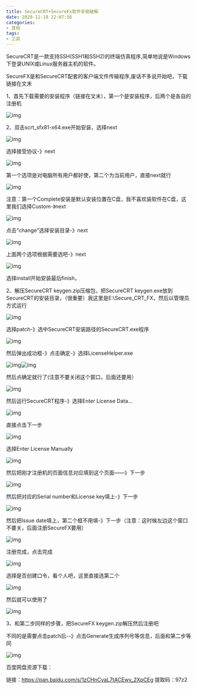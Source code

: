 ```yaml
---
title: SecureCRT+SecureFx软件安装破解
date: 2020-11-19 22:07:56
categories:
- 其他
tags:
- 工具
---
```


SecureCRT是一款支持SSH(SSH1和SSH2)的终端仿真程序,简单地说是Windows下登录UNIX或Linux服务器主机的软件。

SecureFX是和SecureCRT配套的客户端文件传输程序,废话不多说开始吧，下载链接在文末

<!-- more -->

1、首先下载需要的安装程序（链接在文末），第一个是安装程序，后两个是各自的注册机

![img](SecureCRT-SecureFx%E8%BD%AF%E4%BB%B6%E5%AE%89%E8%A3%85%E7%A0%B4%E8%A7%A3/20200621153619976.png)![点击并拖拽以移动](data:image/gif;base64,R0lGODlhAQABAPABAP///wAAACH5BAEKAAAALAAAAAABAAEAAAICRAEAOw==)

2、双击scrt_sfx81-x64.exe开始安装，选择next

![img](SecureCRT-SecureFx%E8%BD%AF%E4%BB%B6%E5%AE%89%E8%A3%85%E7%A0%B4%E8%A7%A3/20200621153844649.png)![点击并拖拽以移动](data:image/gif;base64,R0lGODlhAQABAPABAP///wAAACH5BAEKAAAALAAAAAABAAEAAAICRAEAOw==)

选择接受协议-》next

![img](SecureCRT-SecureFx%E8%BD%AF%E4%BB%B6%E5%AE%89%E8%A3%85%E7%A0%B4%E8%A7%A3/20200621153911788.png)![点击并拖拽以移动](data:image/gif;base64,R0lGODlhAQABAPABAP///wAAACH5BAEKAAAALAAAAAABAAEAAAICRAEAOw==)

第一个选项是对电脑所有用户都好使，第二个为当前用户，直接next就行

![img](SecureCRT-SecureFx%E8%BD%AF%E4%BB%B6%E5%AE%89%E8%A3%85%E7%A0%B4%E8%A7%A3/20200621153949127.png)![点击并拖拽以移动](data:image/gif;base64,R0lGODlhAQABAPABAP///wAAACH5BAEKAAAALAAAAAABAAEAAAICRAEAOw==)

注意：第一个Complete安装是默认安装位置在C盘，我不喜欢装软件在C盘，这里我们选择Custom-》next

![img](SecureCRT-SecureFx%E8%BD%AF%E4%BB%B6%E5%AE%89%E8%A3%85%E7%A0%B4%E8%A7%A3/20200621154044674.png)![点击并拖拽以移动](data:image/gif;base64,R0lGODlhAQABAPABAP///wAAACH5BAEKAAAALAAAAAABAAEAAAICRAEAOw==)

点击“change”选择安装目录-》next

![img](SecureCRT-SecureFx%E8%BD%AF%E4%BB%B6%E5%AE%89%E8%A3%85%E7%A0%B4%E8%A7%A3/20200621154255564.png)![点击并拖拽以移动](data:image/gif;base64,R0lGODlhAQABAPABAP///wAAACH5BAEKAAAALAAAAAABAAEAAAICRAEAOw==)

上面两个选项根据需要选吧-》next

![img](SecureCRT-SecureFx%E8%BD%AF%E4%BB%B6%E5%AE%89%E8%A3%85%E7%A0%B4%E8%A7%A3/20200621154346796.png)![点击并拖拽以移动](data:image/gif;base64,R0lGODlhAQABAPABAP///wAAACH5BAEKAAAALAAAAAABAAEAAAICRAEAOw==)

选择install开始安装最后finish，

2、解压SecureCRT keygen.zip压缩包，把SecureCRT keygen.exe放到SecureCRT的安装目录，（很重要）我这里是E:\Secure_CRT_FX，然后以管理员方式运行

![img](SecureCRT-SecureFx%E8%BD%AF%E4%BB%B6%E5%AE%89%E8%A3%85%E7%A0%B4%E8%A7%A3/20200621154550481.png)![点击并拖拽以移动](data:image/gif;base64,R0lGODlhAQABAPABAP///wAAACH5BAEKAAAALAAAAAABAAEAAAICRAEAOw==)

选择patch-》选中SecureCRT安装路径的SecureCRT.exe程序

![img](SecureCRT-SecureFx%E8%BD%AF%E4%BB%B6%E5%AE%89%E8%A3%85%E7%A0%B4%E8%A7%A3/20200621154705969.png)![点击并拖拽以移动](data:image/gif;base64,R0lGODlhAQABAPABAP///wAAACH5BAEKAAAALAAAAAABAAEAAAICRAEAOw==)

然后弹出成功框-》点击确定-》选择LicenseHelper.exe

![img](SecureCRT-SecureFx%E8%BD%AF%E4%BB%B6%E5%AE%89%E8%A3%85%E7%A0%B4%E8%A7%A3/20200621154836127.png)![点击并拖拽以移动](data:image/gif;base64,R0lGODlhAQABAPABAP///wAAACH5BAEKAAAALAAAAAABAAEAAAICRAEAOw==)![img](SecureCRT-SecureFx%E8%BD%AF%E4%BB%B6%E5%AE%89%E8%A3%85%E7%A0%B4%E8%A7%A3/20200621154855240.png)![点击并拖拽以移动](data:image/gif;base64,R0lGODlhAQABAPABAP///wAAACH5BAEKAAAALAAAAAABAAEAAAICRAEAOw==)

然后点确定就行了(注意不要关闭这个窗口，后面还要用）

![img](SecureCRT-SecureFx%E8%BD%AF%E4%BB%B6%E5%AE%89%E8%A3%85%E7%A0%B4%E8%A7%A3/20200621154942338.png)![点击并拖拽以移动](data:image/gif;base64,R0lGODlhAQABAPABAP///wAAACH5BAEKAAAALAAAAAABAAEAAAICRAEAOw==)



然后运行SecureCRT程序-》选择Enter License Data...

![img](SecureCRT-SecureFx%E8%BD%AF%E4%BB%B6%E5%AE%89%E8%A3%85%E7%A0%B4%E8%A7%A3/20200621155040697.png)![点击并拖拽以移动](data:image/gif;base64,R0lGODlhAQABAPABAP///wAAACH5BAEKAAAALAAAAAABAAEAAAICRAEAOw==)

直接点击下一步

![img](SecureCRT-SecureFx%E8%BD%AF%E4%BB%B6%E5%AE%89%E8%A3%85%E7%A0%B4%E8%A7%A3/20200621155112679.png)![点击并拖拽以移动](data:image/gif;base64,R0lGODlhAQABAPABAP///wAAACH5BAEKAAAALAAAAAABAAEAAAICRAEAOw==)

选择Enter License Manually

![img](SecureCRT-SecureFx%E8%BD%AF%E4%BB%B6%E5%AE%89%E8%A3%85%E7%A0%B4%E8%A7%A3/20200621155127327.png)![点击并拖拽以移动](data:image/gif;base64,R0lGODlhAQABAPABAP///wAAACH5BAEKAAAALAAAAAABAAEAAAICRAEAOw==)

然后把刚才注册机的页面信息对应填到这个页面——》下一步

![img](SecureCRT-SecureFx%E8%BD%AF%E4%BB%B6%E5%AE%89%E8%A3%85%E7%A0%B4%E8%A7%A3/20200621155324737.png)![点击并拖拽以移动](data:image/gif;base64,R0lGODlhAQABAPABAP///wAAACH5BAEKAAAALAAAAAABAAEAAAICRAEAOw==)





然后把对应的Serial number和License key填上-》下一步

![img](SecureCRT-SecureFx%E8%BD%AF%E4%BB%B6%E5%AE%89%E8%A3%85%E7%A0%B4%E8%A7%A3/20200621155418951.png)![点击并拖拽以移动](data:image/gif;base64,R0lGODlhAQABAPABAP///wAAACH5BAEKAAAALAAAAAABAAEAAAICRAEAOw==)

然后把Issue date填上，第二个框不用填-》下一步（注意：这时候左边这个窗口不要关，后面注册SecureFX要用）

![img](SecureCRT-SecureFx%E8%BD%AF%E4%BB%B6%E5%AE%89%E8%A3%85%E7%A0%B4%E8%A7%A3/20200621155558451.png)![点击并拖拽以移动](data:image/gif;base64,R0lGODlhAQABAPABAP///wAAACH5BAEKAAAALAAAAAABAAEAAAICRAEAOw==)



注册完成，点击完成

![img](SecureCRT-SecureFx%E8%BD%AF%E4%BB%B6%E5%AE%89%E8%A3%85%E7%A0%B4%E8%A7%A3/20200621155645108.png)![点击并拖拽以移动](data:image/gif;base64,R0lGODlhAQABAPABAP///wAAACH5BAEKAAAALAAAAAABAAEAAAICRAEAOw==)

选择是否创建口令，看个人吧，这里直接选第二个

![img](SecureCRT-SecureFx%E8%BD%AF%E4%BB%B6%E5%AE%89%E8%A3%85%E7%A0%B4%E8%A7%A3/20200621155801170.png)![点击并拖拽以移动](data:image/gif;base64,R0lGODlhAQABAPABAP///wAAACH5BAEKAAAALAAAAAABAAEAAAICRAEAOw==)

然后就可以使用了

![img](SecureCRT-SecureFx%E8%BD%AF%E4%BB%B6%E5%AE%89%E8%A3%85%E7%A0%B4%E8%A7%A3/202006211559062.png)![点击并拖拽以移动](data:image/gif;base64,R0lGODlhAQABAPABAP///wAAACH5BAEKAAAALAAAAAABAAEAAAICRAEAOw==)

3、和第二步同样的步骤，把SecureFX keygen.zip解压然后注册吧

不同的是需要点击patch后--》点击Generate生成序列号等信息，后面和第二步等同

![img](SecureCRT-SecureFx%E8%BD%AF%E4%BB%B6%E5%AE%89%E8%A3%85%E7%A0%B4%E8%A7%A3/20200621162506596.png)![点击并拖拽以移动](data:image/gif;base64,R0lGODlhAQABAPABAP///wAAACH5BAEKAAAALAAAAAABAAEAAAICRAEAOw==)



百度网盘资源下载：

链接：https://pan.baidu.com/s/1zCHnCyaL7tACEwv_2XpCEg
提取码：97z2